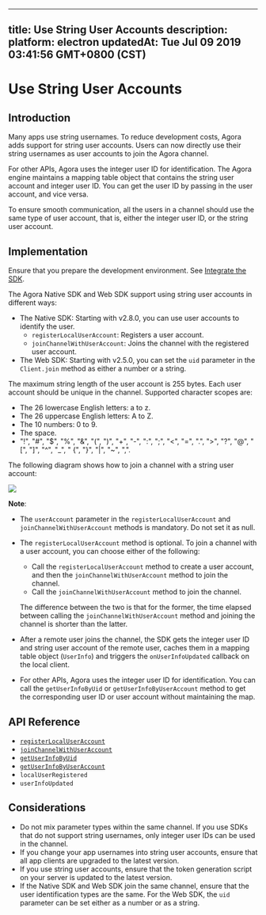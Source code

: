 
---
title: Use String User Accounts
description: 
platform: electron
updatedAt: Tue Jul 09 2019 03:41:56 GMT+0800 (CST)
---
# Use String User Accounts
## Introduction

Many apps use string usernames. To reduce development costs, Agora adds support for string user accounts. Users can now directly use their string usernames as user accounts to join the Agora channel.

For other APIs, Agora uses the integer user ID for identification. The Agora engine maintains a mapping table object that contains the string user account and integer user ID. You can get the user ID by passing in the user account, and vice versa.

To ensure smooth communication, all the users in a channel should use the same type of user account, that is, either the integer user ID, or the string user account.

## Implementation

Ensure that you prepare the development environment. See [Integrate the SDK](../../en/Video/electron_video.md).

The Agora Native SDK and Web SDK support using string user accounts in different ways:

- The Native SDK: Starting with v2.8.0, you can use user accounts to identify the user.
  - `registerLocalUserAccount`: Registers a user account.
  - `joinChannelWithUserAccount`: Joins the channel with the registered user account.
- The Web SDK: Starting with v2.5.0, you can set the `uid` parameter in the `Client.join` method as either a number or a string.

The maximum string length of the user account is 255 bytes. Each user account should be unique in the channel. Supported character scopes are:

- The 26 lowercase English letters: a to z.
- The 26 uppercase English letters: A to Z.
- The 10 numbers: 0 to 9.
- The space.
- "!", "#", "$", "%", "&", "(", ")", "+", "-", ":", ";", "<", "=", ".", ">", "?", "@", "[", "]", "^", "_", " {", "}", "|", "~", ",".

The following diagram shows how to join a channel with a string user account:

![](https://web-cdn.agora.io/docs-files/1562139189320)

**Note**:

- The `userAccount` parameter in the `registerLocalUserAccount` and `joinChannelWithUserAccount` methods is mandatory. Do not set it as null.

- The `registerLocalUserAccount` method is optional. To join a channel with a user account, you can choose either of the following:

  - Call the `registerLocalUserAccount` method to create a user account, and then the `joinChannelWithUserAccount` method to join the channel.
  - Call the `joinChannelWithUserAccount` method to join the channel.

  The difference between the two is that for the former, the time elapsed between calling the `joinChannelWithUserAccount` method and joining the channel is shorter than the latter.

- After a remote user joins the channel, the SDK gets the integer user ID and string user account of the remote user, caches them in a mapping table object (`UserInfo`) and triggers the `onUserInfoUpdated` callback on the local client. 

- For other APIs, Agora uses the integer user ID for identification. You can call the  `getUserInfoByUid` or `getUserInfoByUserAccount` method to get the corresponding user ID or user account without maintaining the map.

## API Reference
- [`registerLocalUserAccount`](https://docs.agora.io/en/Video/API%20Reference/electron/v2.8.0/classes/agorartcengine.html#registerlocaluseraccount)
- [`joinChannelWithUserAccount`](https://docs.agora.io/en/Video/API%20Reference/electron/v2.8.0/classes/agorartcengine.html#joinchannelwithuseraccount)
- [`getUserInfoByUid`](https://docs.agora.io/en/Video/API%20Reference/electron/v2.8.0/classes/agorartcengine.html#getuserinfobyuid)
- [`getUserInfoByUserAccount`](https://docs.agora.io/en/Video/API%20Reference/electron/v2.8.0/classes/agorartcengine.html#getuserinfobyuseraccount)
- `localUserRegistered`
- `userInfoUpdated`

## Considerations
- Do not mix parameter types within the same channel. If you use SDKs that do not support string usernames, only integer user IDs can be used in the channel.
- If you change your app usernames into string user accounts, ensure that all app clients are upgraded to the latest version.
- If you use string user accounts, ensure that the token generation script on your server is updated to the latest version.
- If the Native SDK and Web SDK join the same channel, ensure that the user identification types are the same. For the Web SDK, the `uid` parameter can be set either as a number or as a string.
